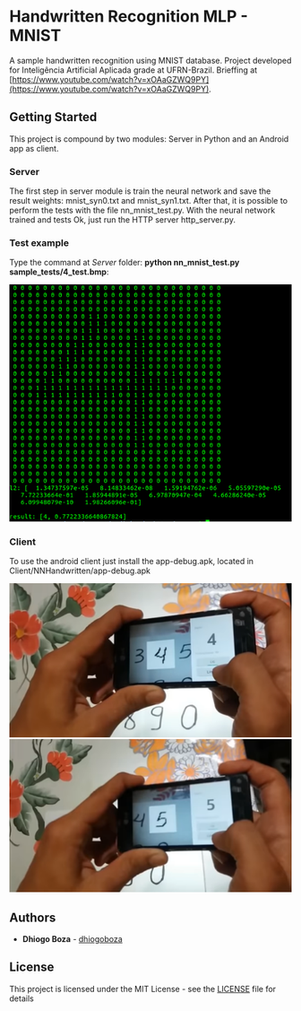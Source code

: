 # Handwritten Recognition MLP - MNIST

A sample handwritten recognition using MNIST database. Project developed for Inteligência Artificial Aplicada grade at UFRN-Brazil. Brieffing at [https://www.youtube.com/watch?v=xOAaGZWQ9PY](https://www.youtube.com/watch?v=xOAaGZWQ9PY).

## Getting Started

This project is compound by two modules: Server in Python and an Android app as client.

### Server

The first step in server module is train the neural network and save the result weights: mnist_syn0.txt and mnist_syn1.txt. After that, it is possible to perform the tests with the file nn_mnist_test.py. With the neural network trained and tests Ok, just run the HTTP server http_server.py.

### Test example

Type the command at *Server* folder: **python nn_mnist_test.py sample_tests/4_test.bmp**:

![Picture 1](screenshots/server001.png "4")

### Client

To use the android client just install the app-debug.apk, located in Client/NNHandwritten/app-debug.apk

![Picture 2](screenshots/client001.png "4")
![Picture 3](screenshots/client002.png "5")

## Authors

* **Dhiogo Boza** - [dhiogoboza](https://github.com/dhiogoboza)

## License

This project is licensed under the MIT License - see the [LICENSE](LICENSE) file for details

